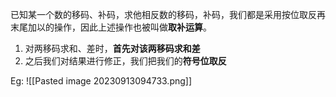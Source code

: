 已知某一个数的移码、补码，求他相反数的移码，补码，我们都是采用按位取反再末尾加以的操作，因此上述操作也被叫做**取补运算**。

1. 对两移码求和、差时，**首先对该两移码求和差**
2. 之后我们对结果进行修正，我们把我们的**符号位取反**

Eg: ![[Pasted image 20230913094733.png]]





